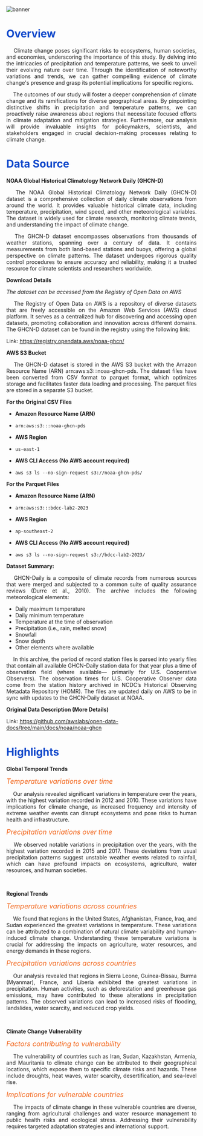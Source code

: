 ![banner](https://github.com/lorainemnrc/bigdata-climate-assessment/assets/23328647/1bc760f2-e502-4927-a1e8-b04d6f49c112)

<h1 style="color: #1048CB"><b>Overview</b></h1>

<p align="justify"> &emsp; Climate change poses significant risks to ecosystems, human societies, and economies, underscoring the importance of this study. By delving into the intricacies of precipitation and temperature patterns, we seek to unveil their evolving nature over time. Through the identification of noteworthy variations and trends, we can gather compelling evidence of climate change's presence and grasp its potential implications for specific regions.
</p>

<p align="justify"> &emsp; The outcomes of our study will foster a deeper comprehension of climate change and its ramifications for diverse geographical areas. By pinpointing distinctive shifts in precipitation and temperature patterns, we can proactively raise awareness about regions that necessitate focused efforts in climate adaptation and mitigation strategies. Furthermore, our analysis will provide invaluable insights for policymakers, scientists, and stakeholders engaged in crucial decision-making processes relating to climate change.
</p>

<h1 style="color: #1048CB"><b>Data Source</b></h1>

**NOAA Global Historical Climatology Network Daily (GHCN-D)**

<p align="justify"> &emsp;
 The NOAA Global Historical Climatology Network Daily (GHCN-D) dataset is a comprehensive collection of daily climate observations from around the world. It provides valuable historical climate data, including temperature, precipitation, wind speed, and other meteorological variables. The dataset is widely used for climate research, monitoring climate trends, and understanding the impact of climate change.

<p align="justify"> &emsp;
 The GHCN-D dataset encompasses observations from thousands of weather stations, spanning over a century of data. It contains measurements from both land-based stations and buoys, offering a global perspective on climate patterns. The dataset undergoes rigorous quality control procedures to ensure accuracy and reliability, making it a trusted resource for climate scientists and researchers worldwide.
</p>

**Download Details**

*The dataset can be accessed from the Registry of Open Data on AWS*

<p align="justify"> &emsp;
 The Registry of Open Data on AWS is a repository of diverse datasets that are freely accessible on the Amazon Web Services (AWS) cloud platform. It serves as a centralized hub for discovering and accessing open datasets, promoting collaboration and innovation across different domains. The GHCN-D dataset can be found in the registry using the following link:
</p>

Link: https://registry.opendata.aws/noaa-ghcn/

**AWS S3 Bucket**

<p align="justify"> &emsp;
 The GHCN-D dataset is stored in the AWS S3 bucket with the Amazon Resource Name (ARN) arn:aws:s3:::noaa-ghcn-pds. The dataset files have been converted from CSV format to parquet format, which optimizes storage and facilitates faster data loading and processing. The parquet files are stored in a separate S3 bucket.
</p>

**For the Original CSV Files**

 - **Amazon Resource Name (ARN)**

 - `arn:aws:s3:::noaa-ghcn-pds`

 - **AWS Region**

 - `us-east-1`

 - **AWS CLI Access (No AWS account required)**

 - `aws s3 ls --no-sign-request s3://noaa-ghcn-pds/`

**For the Parquet Files**

 - **Amazon Resource Name (ARN)**

 - `arn:aws:s3:::bdcc-lab2-2023`

 - **AWS Region**

 - `ap-southeast-2`

 - **AWS CLI Access (No AWS account required)**

 - `aws s3 ls --no-sign-request s3://bdcc-lab2-2023/`

**Dataset Summary:**

<p align="justify"> &emsp;
 GHCN-Daily is a composite of climate records from numerous sources that were merged and subjected to a common suite of quality assurance reviews (Durre et al., 2010). The archive includes the following meteorological elements:
</p>

 - Daily maximum temperature
 - Daily minimum temperature
 - Temperature at the time of observation
 - Precipitation (i.e., rain, melted snow)
 - Snowfall
 - Snow depth
 - Other elements where available

<p align="justify"> &emsp;
 In this archive, the period of record station files is parsed into yearly files that contain all available GHCN-Daily station data for that year plus a time of observation field (where available— primarily for U.S. Cooperative Observers). The observation times for U.S. Cooperative Observer data come from the station history archived in NCDC’s Historical Observing Metadata Repository (HOMR). The files are updated daily on AWS to be in sync with updates to the GHCN-Daily dataset at NOAA.
</p>

**Original Data Description (More Details)**

Link: https://github.com/awslabs/open-data-docs/tree/main/docs/noaa/noaa-ghcn

<h1 style="color: #1048CB"><b>Highlights</b></h1>

**Global Temporal Trends** 

<span style="color:#f26419; font-size:18px"><i>Temperature variations over time</i></span>

<p align="justify"> &emsp;
 Our analysis revealed significant variations in temperature over the years, with the highest variation recorded in 2012 and 2010. These variations have implications for climate change, as increased frequency and intensity of extreme weather events can disrupt ecosystems and pose risks to human health and infrastructure.
</p>

<span style="color:#f26419; font-size:18px"><i>Precipitation variations over time</i></span>

<p align="justify"> &emsp;
 We observed notable variations in precipitation over the years, with the highest variation recorded in 2015 and 2017. These deviations from usual precipitation patterns suggest unstable weather events related to rainfall, which can have profound impacts on ecosystems, agriculture, water resources, and human societies.
</p>

</br>

**Regional Trends** 

<span style="color:#f26419; font-size:18px"><i>Temperature variations across countries</i></span>

<p align="justify"> &emsp;
 We found that regions in the United States, Afghanistan, France, Iraq, and Sudan experienced the greatest variations in temperature. These variations can be attributed to a combination of natural climate variability and human-induced climate change. Understanding these temperature variations is crucial for addressing the impacts on agriculture, water resources, and energy demands in these regions.
</p>

<span style="color:#f26419; font-size:18px"><i>Precipitation variations across countries</i></span>

<p align="justify"> &emsp;
 Our analysis revealed that regions in Sierra Leone, Guinea-Bissau, Burma (Myanmar), France, and Liberia exhibited the greatest variations in precipitation. Human activities, such as deforestation and greenhouse gas emissions, may have contributed to these alterations in precipitation patterns. The observed variations can lead to increased risks of flooding, landslides, water scarcity, and reduced crop yields.
</p>

</br>

**Climate Change Vulnerability**

<span style="color:#f26419; font-size:18px"><i>Factors contributing to vulnerability</i></span>

<p align="justify"> &emsp;
 The vulnerability of countries such as Iran, Sudan, Kazakhstan, Armenia, and Mauritania to climate change can be attributed to their geographical locations, which expose them to specific climate risks and hazards. These include droughts, heat waves, water scarcity, desertification, and sea-level rise.
</p>

<span style="color:#f26419; font-size:18px"><i>Implications for vulnerable countries</i></span>

<p align="justify"> &emsp;
The impacts of climate change in these vulnerable countries are diverse, ranging from agricultural challenges and water resource management to public health risks and ecological stress. Addressing their vulnerability requires targeted adaptation strategies and international support.
</p>
